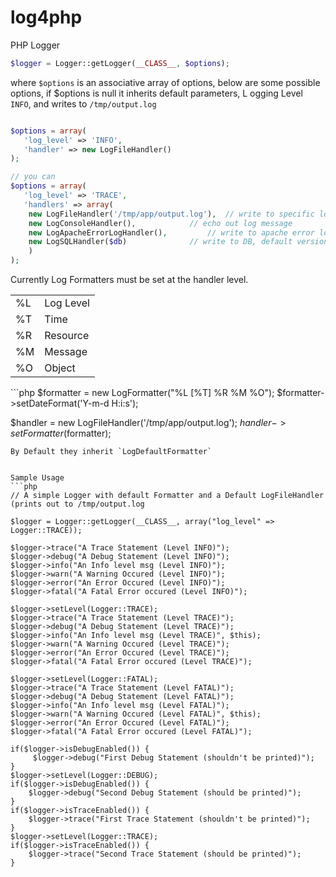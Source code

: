 log4php
=======

PHP Logger
```php
$logger = Logger::getLogger(__CLASS__, $options);
```
where `$options` is an associative array of options, below are some possible options, 
if $options is null it inherits default parameters, L
ogging Level `INFO`, and writes to `/tmp/output.log`
```php

$options = array(
   'log_level' => 'INFO',
   'handler' => new LogFileHandler()
);

// you can
$options = array(
   'log_level' => 'TRACE',
   'handlers' => array(
   	new LogFileHandler('/tmp/app/output.log'), 	// write to specific log file
   	new LogConsoleHandler(), 			// echo out log message
   	new LogApacheErrorLogHandler(),			// write to apache error log
   	new LogSQLHandler($db)				// write to DB, default version uses PDO
   	)
);
```

Currently Log Formatters must be set at the handler level.
<table>
<tr><td>%L</td><td>Log Level</td></tr>
<tr><td>%T</td><td>Time</td></tr>
<tr><td>%R</td><td>Resource</td></tr>
<tr><td>%M</td><td>Message</td></tr>
<tr><td>%O</td><td>Object</td></tr>
</table>
```php
$formatter = new LogFormatter("%L [%T] %R %M %O");
$formatter->setDateFormat('Y-m-d H:i:s');

$handler = new LogFileHandler('/tmp/app/output.log');
$handler->setFormatter($formatter); 
```
By Default they inherit `LogDefaultFormatter`
 

Sample Usage
```php
// A simple Logger with default Formatter and a Default LogFileHandler (prints out to /tmp/output.log
         
$logger = Logger::getLogger(__CLASS__, array("log_level" => Logger::TRACE));

$logger->trace("A Trace Statement (Level INFO)");
$logger->debug("A Debug Statement (Level INFO)");
$logger->info("An Info level msg (Level INFO)");
$logger->warn("A Warning Occured (Level INFO)");
$logger->error("An Error Occured (Level INFO)");
$logger->fatal("A Fatal Error occured (Level INFO)");
        
$logger->setLevel(Logger::TRACE);
$logger->trace("A Trace Statement (Level TRACE)");
$logger->debug("A Debug Statement (Level TRACE)");
$logger->info("An Info level msg (Level TRACE)", $this);
$logger->warn("A Warning Occured (Level TRACE)");
$logger->error("An Error Occured (Level TRACE)");
$logger->fatal("A Fatal Error occured (Level TRACE)");

$logger->setLevel(Logger::FATAL);
$logger->trace("A Trace Statement (Level FATAL)");
$logger->debug("A Debug Statement (Level FATAL)");
$logger->info("An Info level msg (Level FATAL)");
$logger->warn("A Warning Occured (Level FATAL)", $this);
$logger->error("An Error Occured (Level FATAL)");
$logger->fatal("A Fatal Error occured (Level FATAL)");

if($logger->isDebugEnabled()) {
     $logger->debug("First Debug Statement (shouldn't be printed)");
}
$logger->setLevel(Logger::DEBUG);
if($logger->isDebugEnabled()) {
  	$logger->debug("Second Debug Statement (should be printed)");
}
if($logger->isTraceEnabled()) {
	$logger->trace("First Trace Statement (shouldn't be printed)");
}
$logger->setLevel(Logger::TRACE);
if($logger->isTraceEnabled()) {
 	$logger->trace("Second Trace Statement (should be printed)");
}
```
